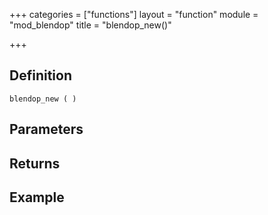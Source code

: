 +++
categories = ["functions"]
layout = "function"
module = "mod_blendop"
title = "blendop_new()"

+++

## Definition

    blendop_new ( )

## Parameters

## Returns

## Example
